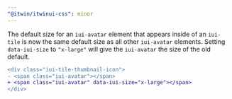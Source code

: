 ```yaml
---
"@itwin/itwinui-css": minor
---
```


The default size for an `iui-avatar` element that appears inside of an `iui-tile` is now the same default size as all other `iui-avatar` elements. Setting `data-iui-size` to `"x-large"` will give the `iui-avatar` the size of the old default.

```diff
<div class="iui-tile-thumbnail-icon">
- <span class="iui-avatar"></span>
+ <span class="iui-avatar" data-iui-size="x-large"></span>
</div>
```

